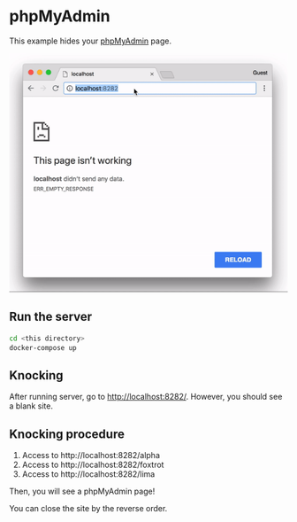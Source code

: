 # phpMyAdmin
This example hides your [phpMyAdmin](https://www.phpmyadmin.net/) page.

![phpMyAdmin HTTP Knocking](../demo_images/phpmyadmin.gif)

## Run the server

```bash
cd <this directory>
docker-compose up
```

## Knocking

After running server, go to <http://localhost:8282/>. However, you should see a blank site.


## Knocking procedure

1. Access to http://localhost:8282/alpha  
1. Access to http://localhost:8282/foxtrot  
1. Access to http://localhost:8282/lima  

Then, you will see a phpMyAdmin page!

You can close the site by the reverse order.
